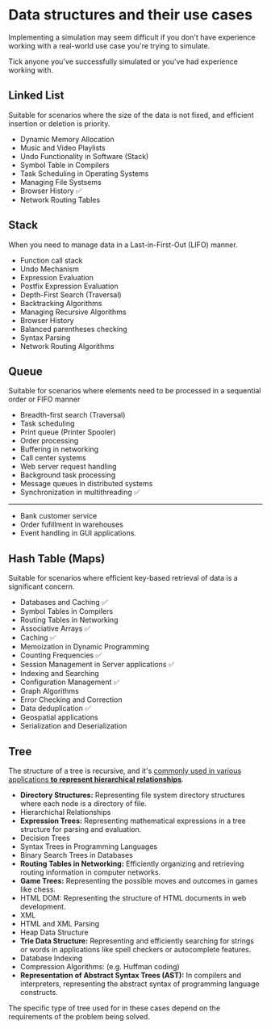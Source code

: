 # Data structures and their use cases

Implementing a simulation may seem difficult if you don't have experience working with a real-world use case you're trying to simulate.

Tick anyone you've successfully simulated or you've had experience working with.

## Linked List

Suitable for scenarios where the size of the data is not fixed, and efficient insertion or deletion is priority.

- Dynamic Memory Allocation
- Music and Video Playlists
- Undo Functionality in Software (Stack)
- Symbol Table in Compilers
- Task Scheduling in Operating Systems
- Managing File Systsems
- Browser History ✅
- Network Routing Tables

## Stack

When you need to manage data in a Last-in-First-Out (LIFO) manner.

- Function call stack
- Undo Mechanism
- Expression Evaluation
- Postfix Expression Evaluation
- Depth-First Search (Traversal)
- Backtracking Algorithms
- Managing Recursive Algorithms
- Browser History
- Balanced parentheses checking
- Syntax Parsing
- Network Routing Algorithms

## Queue

Suitable for scenarios where elements need to be processed in a sequential order or FIFO manner

- Breadth-first search (Traversal)
- Task scheduling
- Print queue (Printer Spooler)
- Order processing
- Buffering in networking
- Call center systems
- Web server request handling
- Background task processing
- Message queues in distributed systems
- Synchronization in multithreading ✅

---

- Bank customer service
- Order fufillment in warehouses
- Event handling in GUI applications.

## Hash Table (Maps)

Suitable for scenarios where efficient key-based retrieval of data is a significant concern.

- Databases and Caching ✅
- Symbol Tables in Compilers
- Routing Tables in Networking
- Associative Arrays ✅
- Caching ✅
- Memoization in Dynamic Programming
- Counting Frequencies ✅
- Session Management in Server applications ✅
- Indexing and Searching
- Configuration Management ✅
- Graph Algorithms
- Error Checking and Correction
- Data deduplication ✅
- Geospatial applications
- Serialization and Deserialization

## Tree

The structure of a tree is recursive, and it's <u>commonly used in various applications **to represent hierarchical relationships**</u>.

- **Directory Structures:** Representing file system directory structures where each node is a directory of file.
- Hierarchichal Relationships
- **Expression Trees:** Representing mathematical expressions in a tree structure for parsing and evaluation.
- Decision Trees
- Syntax Trees in Programming Languages
- Binary Search Trees in Databases
- **Routing Tables in Networking:** Efficiently organizing and retrieving routing information in computer networks.
- **Game Trees:** Representing the possible moves and outcomes in games like chess.
- HTML DOM: Representing the structure of HTML documents in web development.
- XML
- HTML and XML Parsing
- Heap Data Structure
- **Trie Data Structure:** Representing and efficiently searching for strings or words in applications like spell checkers or autocomplete features.
- Database Indexing
- Compression Algorithms: (e.g. Huffman coding)
- **Representation of Abstract Syntax Trees (AST):** In compilers and interpreters, representing the abstract syntax of programming language constructs.

The specific type of tree used for in these cases depend on the requirements of the problem being solved.
